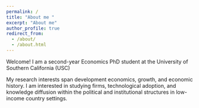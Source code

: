 ```yaml
---
permalink: /
title: "About me "
excerpt: "About me"
author_profile: true
redirect_from: 
  - /about/
  - /about.html
---
```


Welcome! I am a second-year Economics PhD student at the University of Southern California (USC)

My research interests span development economics, growth, and economic history. I am interested in studying firms, technological adoption, and knowledge diffusion within the political and institutional structures in low-income country settings.
